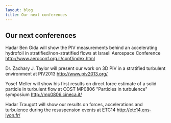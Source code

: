 ```yaml
---
layout: blog
title: Our next conferences
---
```


## Our next conferences


Hadar Ben Gida will show the PIV measurements behind an accelerating hydrofoil in stratified/non-stratified flows at Israeli Aerospace Conference <http://www.aeroconf.org.il/conf/index.html>

Dr. Zachary J. Taylor will present our work on 3D PIV in a stratified turbulent environment at PIV2013 <http://www.piv2013.org/>

Yosef Meller will show his first results on direct force estimate of a solid particle in turbulent flow at COST MP0806 "Particles in turbulence" symposium <http://mp0806.cineca.it/>


Hadar Traugott will show our results on forces, accelerations and turbulence during the resuspension events at ETC14 <http://etc14.ens-lyon.fr/>

